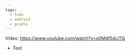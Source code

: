 ```yaml
---
tags:
  - todo
  - android
  - gradle
---
```

Video: https://www.youtube.com/watch?v=o0M4f5djJTQ
- Text